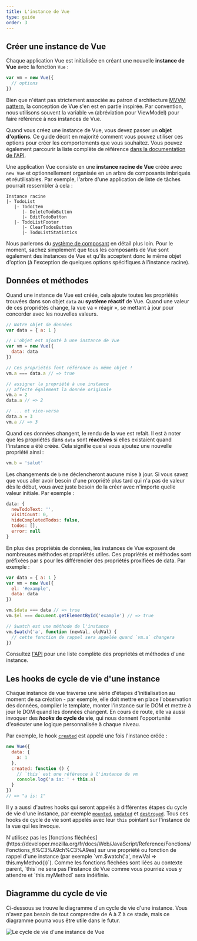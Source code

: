 ```yaml
---
title: L'instance de Vue
type: guide
order: 3
---
```


## Créer une instance de Vue

Chaque application Vue est initialisée en créant une nouvelle **instance de Vue** avec la fonction `Vue` :

``` js
var vm = new Vue({
  // options
})
```

Bien que n'étant pas strictement associée au patron d'architecture [MVVM pattern](https://fr.wikipedia.org/wiki/Mod%C3%A8le-vue-vue_mod%C3%A8le), la conception de Vue s'en est en partie inspirée. Par convention, nous utilisons souvent la variable `vm` (abréviation pour ViewModel) pour faire référence à nos instances de Vue.

Quand vous créez une instance de Vue, vous devez passer un **objet d'options**. Ce guide décrit en majorité comment vous pouvez utiliser ces options pour créer les comportements que vous souhaitez. Vous pouvez également parcourir la liste complète de référence [dans la documentation de l'API](../api/#Options-Data).

Une application Vue consiste en une **instance racine de Vue** créée avec `new Vue` et optionnellement organisée en un arbre de composants imbriqués et réutilisables. Par exemple, l'arbre d'une application de liste de tâches pourrait ressembler à cela :

```
Instance racine
|- TodoList
   |- TodoItem
      |- DeleteTodoButton
      |- EditTodoButton
   |- TodoListFooter
      |- ClearTodosButton
      |- TodoListStatistics
```

Nous parlerons du [système de composant](components.html) en détail plus loin. Pour le moment, sachez simplement que tous les composants de Vue sont également des instances de Vue et qu'ils acceptent donc le même objet d'option (à l'exception de quelques options spécifiques à l'instance racine).

## Données et méthodes

Quand une instance de Vue est créée, cela ajoute toutes les propriétés trouvées dans son objet `data` au **système réactif** de Vue. Quand une valeur de ces propriétés change, la vue va « réagir », se mettant à jour pour concorder avec les nouvelles valeurs.

``` js
// Notre objet de données
var data = { a: 1 }

// L'objet est ajouté à une instance de Vue
var vm = new Vue({
  data: data
})

// Ces propriétés font référence au même objet !
vm.a === data.a // => true

// assigner la propriété à une instance
// affecte également la donnée originale
vm.a = 2
data.a // => 2

// ... et vice-versa
data.a = 3
vm.a // => 3
```

Quand ces données changent, le rendu de la vue est refait. Il est à noter que les propriétés dans `data` sont **réactives** si elles existaient quand l'instance a été créée. Cela signifie que si vous ajoutez une nouvelle propriété ainsi :

``` js
vm.b = 'salut'
```

Les changements de `b` ne déclencheront aucune mise à jour. Si vous savez que vous aller avoir besoin d'une propriété plus tard qui n'a pas de valeur dès le début, vous avez juste besoin de la créer avec n'importe quelle valeur initiale. Par exemple :

``` js
data: {
  newTodoText: '',
  visitCount: 0,
  hideCompletedTodos: false,
  todos: [],
  error: null
}
```

En plus des propriétés de données, les instances de Vue exposent de nombreuses méthodes et propriétés utiles. Ces propriétés et méthodes sont préfixées par `$` pour les différencier des propriétés proxifiées de data. Par exemple :

``` js
var data = { a: 1 }
var vm = new Vue({
  el: '#example',
  data: data
})

vm.$data === data // => true
vm.$el === document.getElementById('example') // => true

// $watch est une méthode de l'instance
vm.$watch('a', function (newVal, oldVal) {
  // cette fonction de rappel sera appelée quand `vm.a` changera
})
```

Consultez [l'API](../api#Proprietes-dinstance) pour une liste complète des propriétés et méthodes d'une instance.

## Les hooks de cycle de vie d'une instance

Chaque instance de vue traverse une série d'étapes d'initialisation au moment de sa création - par exemple, elle doit mettre en place l'observation des données, compiler le template, monter l'instance sur le DOM et mettre à jour le DOM quand les données changent. En cours de route, elle va aussi invoquer des **_hooks_ de cycle de vie**, qui nous donnent l'opportunité d'exécuter une logique personnalisée à chaque niveau.

Par exemple, le hook [`created`](../api/#created) est appelé une fois l'instance créée :

``` js
new Vue({
  data: {
    a: 1
  },
  created: function () {
    // `this` est une référence à l'instance de vm
    console.log('a is: ' + this.a)
  }
})
// => "a is: 1"
```

Il y a aussi d'autres hooks qui seront appelés à différentes étapes du cycle de vie d'une instance, par exemple [`mounted`](../api/#mounted), [`updated`](../api/#updated) et [`destroyed`](../api/#destroyed). Tous ces hooks de cycle de vie sont appelés avec leur `this` pointant sur l'instance de la vue qui les invoque.

<p class="tip">N'utilisez pas les [fonctions fléchées](https://developer.mozilla.org/fr/docs/Web/JavaScript/Reference/Fonctions/Fonctions_fl%C3%A9ch%C3%A9es) sur une propriété ou fonction de rappel d'une instance  (par exemple `vm.$watch('a', newVal => this.myMethod())`). Comme les fonctions fléchées sont liées au contexte parent, `this` ne sera pas l'instance de Vue comme vous pourriez vous y attendre et `this.myMethod` sera indéfinie.</p>

## Diagramme du cycle de vie

Ci-dessous se trouve le diagramme d'un cycle de vie d'une instance. Vous n'avez pas besoin de tout comprendre de A à Z à ce stade, mais ce diagramme pourra vous être utile dans le futur.

![Le cycle de vie d'une instance de Vue](/images/lifecycle.png)
